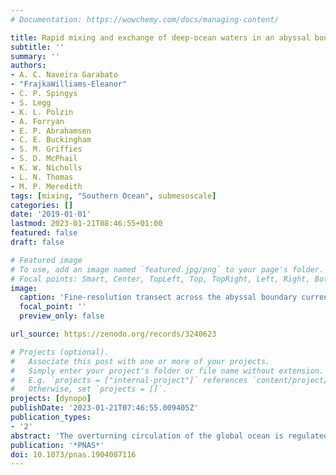 ```yaml
---
# Documentation: https://wowchemy.com/docs/managing-content/

title: Rapid mixing and exchange of deep-ocean waters in an abyssal boundary current
subtitle: ''
summary: ''
authors:
- A. C. Naveira Garabato
- "FrajkaWilliams-Eleanor"
- C. P. Spingys
- S. Legg
- K. L. Polzin
- A. Forryan
- E. P. Abrahamsen
- C. E. Buckingham
- S. M. Griffies
- S. D. McPhail
- K. W. Nicholls
- L. N. Thomas
- M. P. Meredith
tags: [mixing, "Southern Ocean", submesoscale]
categories: []
date: '2019-01-01'
lastmod: 2023-01-21T08:46:55+01:00
featured: false
draft: false

# Featured image
# To use, add an image named `featured.jpg/png` to your page's folder.
# Focal points: Smart, Center, TopLeft, Top, TopRight, Left, Right, BottomLeft, Bottom, BottomRight.
image:
  caption: 'Fine-resolution transect across the abyssal boundary current near the Orkney Passage sill. (A) Along-slope velocity (color, with flow direction indicated above the color bar) and neutral density (in kilograms per cubic meter, black contours; only contours within Antarctic Bottom Water are shown) for section B3 (Fig. 1). The mean positions of measurement profiles are marked by yellow tick marks on the lower axis. (B) Cross-slope velocity (color) and neutral density (black contours). (C) Squared vertical shear (color), neutral density (black contours), and rate of turbulent kinetic energy dissipation (ε, shaded bars). (D) Potential vorticity (color) and neutral density (black contours). (E) Instability type (CTF = centrifugal, SYM = symmetric, GRV = gravitational, and their hybrids.'
  focal_point: ''
  preview_only: false

url_source: https://zenodo.org/records/3240623

# Projects (optional).
#   Associate this post with one or more of your projects.
#   Simply enter your project's folder or file name without extension.
#   E.g. `projects = ["internal-project"]` references `content/project/deep-learning/index.md`.
#   Otherwise, set `projects = []`.
projects: [dynopo]
publishDate: '2023-01-21T07:46:55.009405Z'
publication_types:
- '2'
abstract: 'The overturning circulation of the global ocean is regulated by deep-ocean mixing, which transforms cold waters sinking at high latitudes into warmer, shallower waters. The effectiveness of mixing in driving this transformation is jointly set by the intensity of turbulence near topography and the rate at which well-mixed boundary waters are exchanged with the stratified ocean interior. We use innovative observations of a branch of the overturning circulation in the Southern Ocean to identify a previously undocumented mixing mechanism, by which deep-ocean waters are rapidly laundered through intensified near-boundary turbulence and boundary–interior exchange. As the conditions triggering this mechanism are common to other branches of the overturning circulation, our findings highlight a requirement for its representation in models of the overturning.'
publication: '*PNAS*'
doi: 10.1073/pnas.1904087116
---
```

